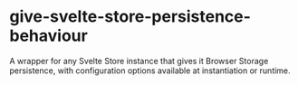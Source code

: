# give-svelte-store-persistence-behaviour
A wrapper for any Svelte Store instance that gives it Browser Storage persistence, with configuration options available at instantiation or runtime.
